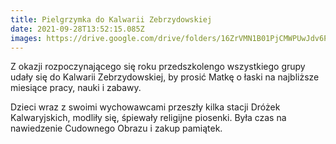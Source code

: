 ```yaml
---
title: Pielgrzymka do Kalwarii Zebrzydowskiej
date: 2021-09-28T13:52:15.085Z
images: https://drive.google.com/drive/folders/16ZrVMN1B01PjCMWPUwJdv6PN6aDqitPG
---
```

Z okazji rozpoczynającego się roku przedszkolengo wszystkiego grupy udały się do Kalwarii Zebrzydowskiej, by prosić Matkę o łaski na najbliższe miesiące pracy, nauki i zabawy. 

Dzieci wraz z swoimi wychowawcami przeszły kilka stacji Dróżek Kalwaryjskich, modliły się, śpiewały religijne piosenki. Była czas na nawiedzenie Cudownego Obrazu i zakup pamiątek.